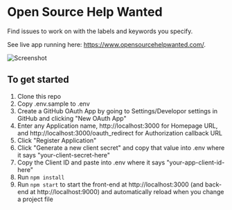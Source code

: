 # Open Source Help Wanted

Find issues to work on with the labels and keywords you specify.

See live app running here: https://www.opensourcehelpwanted.com/.

![Screenshot](screenshot.png)

## To get started

1. Clone this repo
1. Copy .env.sample to .env
1. Create a GitHub OAuth App by going to Settings/Developor settings in GitHub and clicking "New OAuth App"
1. Enter any Application name, http://localhost:3000 for Homepage URL, and http://localhost:3000/oauth_redirect for Authorization callback URL
1. Click "Register Application"
1. Click "Generate a new client secret" and copy that value into .env where it says "your-client-secret-here"
1. Copy the Client ID and paste into .env where it says "your-app-client-id-here"
1. Run `npm install`
1. Run `npm start` to start the front-end at http://localhost:3000 (and back-end at http://localhost:9000) and automatically reload when you change a project file
